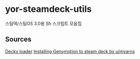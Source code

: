 # yor-steamdeck-utils
스팀덱/스팀OS 3.0용 Sh 스크립트 모음집


Sources
--
[Decky loader](https://github.com/SteamDeckHomebrew/decky-loader)
[Installing Genymotion to steam deck by u/mvarns](https://www.reddit.com/r/SteamDeck/comments/yjwkka/i_got_an_android_emulator_working_on_steamos/)
